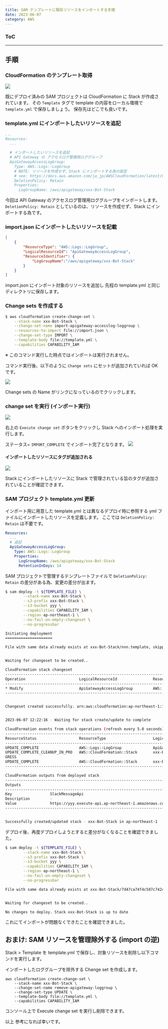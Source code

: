 ```yaml
---
title: SAM テンプレートに既存リソースをインポートする手順
date: 2023-06-07
category: AWS
---
```


<div class="toc">
<div class="toc-content">
<h3 class="menu-label">ToC</h3>
<!-- toc -->
</div>
</div>

---

## 手順

### CloudFormation のテンプレート取得

![](https://i.imgur.com/nieeIsl.png)

既にデプロイ済みの SAM プロジェクトは CloudFormation に Stack が作成されています。
その `Template` タグで template の内容をローカル環境で `template.yml` で保存しましょう。
保存先はどこでも良いです。

### template.yml にインポートしたいリソースを追記

```yaml
...
Resources:
  ...

  # インポートしたいリソースを追記
  # API Gateway の アクセスログ管理用ロググループ
  ApiGatewayAccessLogGroup:
    Type: AWS::Logs::LogGroup
    # NOTE: リソースを作成せず、Stack にインポートする為の設定
    # see: https://docs.aws.amazon.com/ja_jp/AWSCloudFormation/latest/UserGuide/aws-attribute-deletionpolicy.html
    DeletionPolicy: Retain
    Properties:
      LogGroupName: /aws/apigateway/xxx-Bot-Stack
```

今回は API Gateway のアクセスログ管理用ロググループをインポートします。
`DeletionPolicy: Retain` としているのは、リソースを作成せず、Stack にインポートする為です。

<!-- more -->

### import.json にインポートしたいリソースを記載

```import.json
[
    {
        "ResourceType": "AWS::Logs::LogGroup",
        "LogicalResourceId": "ApiGatewayAccessLogGroup",
        "ResourceIdentifier": {
            "LogGroupName":"/aws/apigateway/xxx-Bot-Stack"
        }
    }
]
```

import.json にインポート対象のリソースを追加し
先程の template.yml と同じディレクトリに保存します。

### Change sets を作成する

```bash
$ aws cloudformation create-change-set \
    --stack-name xxx-Bot-Stack \
    --change-set-name import-apigateway-accesslog-loggroup \
    --resources-to-import file://import.json \
    --change-set-type IMPORT \
    --template-body file://template.yml \
    --capabilities CAPABILITY_IAM
```

※ このコマンド実行した時点ではインポートは実行されません。

コマンド実行後、以下のように `Change sets` にセットが追加されていれば OK です。

![](https://i.imgur.com/5JVMX2A.png)

Change sets の Name がリンクになっているのでクリックします。

### change set を実行 (インポート実行)

![](https://i.imgur.com/EbPH7XZ.png)

右上の `Execute change set` ボタンをクリックし Stack へのインポート処理を実行します。

ステータス= `IMPORT_COMPLETE` でインポート完了となります。
![](https://i.imgur.com/e3pu5ih.png)

#### インポートしたリソースにタグが追加される

![](https://i.imgur.com/3BQeLUv.png)

Stack にインポートしたリソースに Stack で管理されている旨のタグが追加されていることが確認できます。

### SAM プロジェクト template.yml 更新

インポート用に用意した template.yml とは異なるデプロイ時に参照する yml ファイルにインポートしたリソースを定義します。
ここでは `DeletionPolicy: Retain` は不要です。

```yaml
Resources:
  ...
  # 追記
  ApiGatewayAccessLogGroup:
    Type: AWS::Logs::LogGroup
    Properties:
      LogGroupName: /aws/apigateway/xxx-Bot-Stack
      RetentionInDays: 14
```

SAM プロジェクトで管理するテンプレートファイルで `DeletionPolicy: Retain` の差分がある為、変更の差分が出ます。

```bash
$ sam deploy -t ${TEMPLATE_FILE} \
		--stack-name xxx-Bot-Stack \
		--s3-prefix xxx-Bot-Stack \
		--s3-bucket yyy \
		--capabilities CAPABILITY_IAM \
		--region ap-northeast-1 \
		--no-fail-on-empty-changeset \
		--no-progressbar

Initiating deployment
=====================

File with same data already exists at xxx-Bot-Stack/nnn.template, skipping upload


Waiting for changeset to be created..

CloudFormation stack changeset
---------------------------------------------------------------------------------------------------------------------------------
Operation                        LogicalResourceId                ResourceType                     Replacement
---------------------------------------------------------------------------------------------------------------------------------
* Modify                         ApiGatewayAccessLogGroup         AWS::Logs::LogGroup              False
---------------------------------------------------------------------------------------------------------------------------------


Changeset created successfully. arn:aws:cloudformation:ap-northeast-1:123456789012:changeSet/samcli-deploy123/zzz


2023-06-07 12:22:16 - Waiting for stack create/update to complete

CloudFormation events from stack operations (refresh every 5.0 seconds)
---------------------------------------------------------------------------------------------------------------------------------
ResourceStatus                   ResourceType                     LogicalResourceId                ResourceStatusReason
---------------------------------------------------------------------------------------------------------------------------------
UPDATE_COMPLETE                  AWS::Logs::LogGroup              ApiGatewayAccessLogGroup         -
UPDATE_COMPLETE_CLEANUP_IN_PRO   AWS::CloudFormation::Stack       xxx-Bot-Stack              -
GRESS
UPDATE_COMPLETE                  AWS::CloudFormation::Stack       xxx-Bot-Stack              -
---------------------------------------------------------------------------------------------------------------------------------

CloudFormation outputs from deployed stack
------------------------------------------------------------------------------------------------------------------------------------
Outputs
------------------------------------------------------------------------------------------------------------------------------------
Key                 SlackMessageApi
Description         -
Value               https://yyy.execute-api.ap-northeast-1.amazonaws.com/Prod/message/
------------------------------------------------------------------------------------------------------------------------------------


Successfully created/updated stack - xxx-Bot-Stack in ap-northeast-1
```

デプロイ後、再度デプロイしようとすると差分がなくなることを確認できました。

```bash
$ sam deploy -t ${TEMPLATE_FILE} \
		--stack-name xxx-Bot-Stack \
		--s3-prefix xxx-Bot-Stack \
		--s3-bucket yyy \
		--capabilities CAPABILITY_IAM \
		--region ap-northeast-1 \
		--no-fail-on-empty-changeset \
		--no-progressbar

File with same data already exists at xxx-Bot-Stack/7d47ca74f4c587c742cd0df1f7252ecd.template, skipping upload


Waiting for changeset to be created..

No changes to deploy. Stack xxx-Bot-Stack is up to date
```

これにてインポートが問題なくできたことを確認できました。

## おまけ: SAM リソースを管理除外する (import の逆)

Stack > Template を template.yml で保存し、対象リソースを削除し以下コマンドを実行します。

インポートしたロググループを除外する Change set を作成します。

```
aws cloudformation create-change-set \
    --stack-name xxx-Bot-Stack \
    --change-set-name remove-apigateway-loggroup \
    --change-set-type UPDATE \
    --template-body file://template.yml \
    --capabilities CAPABILITY_IAM
```

コンソール上で Execute change set を実行し削除できます。

以上
参考になれば幸いです。
